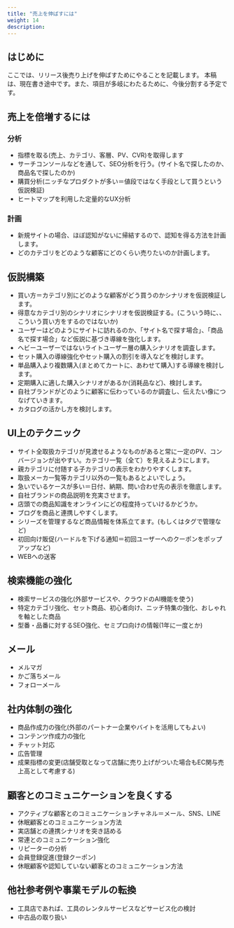 ```yaml
---
title: "売上を伸ばすには"
weight: 14
description: 
---
```


## はじめに

ここでは、リリース後売り上げを伸ばすためにやることを記載します。
本稿は、現在書き途中です。また、項目が多岐にわたるために、今後分割する予定です。

## 売上を倍増するには

### 分析

- 指標を取る(売上、カテゴリ、客層、PV、CVR)を取得します
- サーチコンソールなどを通して、SEO分析を行う。(サイト名で探したのか、商品名で探したのか) 
- 購買分析(ニッチなプロダクトが多い＝値段ではなく手段として買うという仮説検証)
- ヒートマップを利用した定量的なUX分析

### 計画

- 新規サイトの場合、ほぼ認知がないに帰結するので、認知を得る方法を計画します。
- どのカテゴリをどのような顧客にどのくらい売りたいのか計画します。

## 仮説構築

- 買い方＝カテゴリ別にどのような顧客がどう買うのかシナリオを仮説検証します。
- 得意なカテゴリ別のシナリオにシナリオを仮説検証する。(こういう時に、、こういう買い方をするのではないか)
- ユーザーはどのようにサイトに訪れるのか、「サイト名で探す場合」、「商品名で探す場合」など仮説に基づき導線を強化します。
- ヘビーユーザーではないライトユーザー層の購入シナリオを調査します。
- セット購入の導線強化やセット購入の割引を導入などを検討します。
- 単品購入より複数購入(まとめてカートに、あわせて購入)する導線を検討します。
- 定期購入に適した購入シナリオがあるか(消耗品など)、検討します。
- 自社ブランドがどのように顧客に伝わっているのか調査し、伝えたい像につなげていきます。
- カタログの活かし方を検討します。

## UI上のテクニック

- サイト全取扱カテゴリが見渡せるようなものがあると常に一定のPV、コンバージョンが出やすい。カテゴリ一覧（全て）を見えるようにします。
- 親カテゴリに付随する子カテゴリの表示をわかりやすくします。
- 取扱メーカ一覧等カテゴリ以外の一覧もあるとよいでしょう。
- 急いでいるケースが多い＝日付、納期、問い合わせ先の表示を徹底します。
- 自社ブランドの商品説明を充実させます。
- 店頭での商品知識をオンラインにどの程度持っていけるかどうか。
- ブログを商品と連携しやすくします。
- シリーズを管理するなど商品情報を体系立てます。(もしくはタグで管理など)
- 初回向け販促(ハードルを下げる通知＝初回ユーザーへのクーポンをポップアップなど)
- WEBへの送客

## 検索機能の強化

- 検索サービスの強化(外部サービスや、クラウドのAI機能を使う)
- 特定カテゴリ強化、セット商品、初心者向け、ニッチ特集の強化、おしゃれを軸とした商品
- 型番・品番に対するSEO強化、セミプロ向けの情報(1年に一度とか)

## メール

- メルマガ
- かご落ちメール
- フォローメール

## 社内体制の強化

- 商品作成力の強化(外部のパートナー企業やバイトを活用してもよい)
- コンテンツ作成力の強化
- チャット対応
- 広告管理
- 成果指標の変更(店舗受取となって店舗に売り上げがついた場合もEC関与売上高として考慮する)

## 顧客とのコミュニケーションを良くする

- アクティブな顧客とのコミュニケーションチャネル＝メール、SNS、LINE
- 休眠顧客とのコミュニケーション方法
- 実店舗との連携シナリオを突き詰める
- 常連とのコミュニケーション強化
- リピーターの分析
- 会員登録促進(登録クーポン)
- 休眠顧客や認知していない顧客とのコミュニケーション方法

## 他社参考例や事業モデルの転換

- 工具店であれば、工具のレンタルサービスなどサービス化の検討
- 中古品の取り扱い

